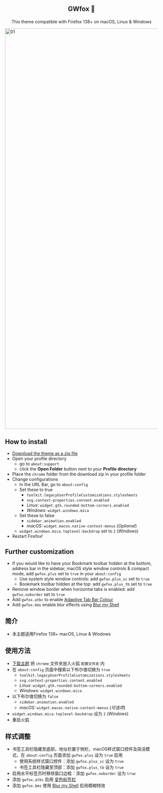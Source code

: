 ## <p align="center"> <b> GWfox 🦊 </b> </p>
<p align="center">This theme compatible with Firefox 138+ on macOS, Linux & Windows</p>
<picture>
<source media="(prefers-color-scheme: light)" srcset="https://github.com/user-attachments/assets/204bffdb-d37f-4a3e-98f6-c21e84b3b46d">
<source media="(prefers-color-scheme: dark)" srcset="https://github.com/user-attachments/assets/0a83cfb1-23ac-4458-8113-536b240d549b">
<img width="1315" alt="01">
</picture>

## How to install

- [Download the theme as a zip file](https://github.com/akkva/gwfox/archive/refs/heads/main.zip)
- Open your profile directory
  - go to `about:support`
  - click the **Open Folder** button next to your **Profile directory**
- Place the `chrome` folder from the download zip in your profile folder
- Change configurations
  - In the URL Bar, go to `about:config`
  - Set these to true
    - `toolkit.legacyUserProfileCustomizations.stylesheets`
    - `svg.context-properties.content.enabled`
    - _Linux:_ `widget.gtk.rounded-bottom-corners.enabled`
    - _Windows:_ `widget.windows.mica`<br>
  - Set these to false
    - `sidebar.animation.enabled`
    - _macOS:_ `widget.macos.native-context-menus` (_Optional_)
  - `widget.windows.mica.toplevel-backdrop` set to `2` (_Windows_)
- Restart Firefox!

## Further customization

- If you would like to have your Bookmark toolbar hidden at the bottom, address bar in the sidebar, macOS style window controls & compact mode, add `gwfox.plus` set to `true` in your `about:config`
  - Use system style window controls: add `gwfox.plus_sc` set to `true`
  - Bookmark toolbar hidden at the top: add `gwfox.plus_tb` set to `true`
- Remove window border when horizontal tabs is enabled: add `gwfox.noborder` set to `true`
- Add `gwfox.atbc` to enable [Adaptive Tab Bar Colour](https://addons.mozilla.org/firefox/addon/adaptive-tab-bar-colour)
- Add `gwfox.bms` enable blur effects using [Blur my Shell](https://extensions.gnome.org/extension/3193/blur-my-shell)

## 简介

- 本主题适用Firefox 138+ macOS, Linux & Windows

## 使用方法

- [下载主题](https://github.com/akkva/gwfox/archive/refs/heads/main.zip) 把 `chrome` 文件夹放入火狐 `配置文件夹` 内
- 在 `about:config` 页面中搜索以下布尔值切换为 `true`
  - `toolkit.legacyUserProfileCustomizations.stylesheets`
  - `svg.context-properties.content.enabled`
  - _Linux:_ `widget.gtk.rounded-bottom-corners.enabled`
  - _Windows:_ `widget.windows.mica`<br>
- 以下布尔值切换为 `false`
  - `sidebar.animation.enabled`
  - _macOS:_ `widget.macos.native-context-menus` (_可选项_)
- `widget.windows.mica.toplevel-backdrop` 设为 `2` (_Windows_)
- 重启火狐

## 样式调整

- 书签工具栏隐藏至底部，地址栏置于侧栏，macOS样式窗口控件及简洁模式，在 `about:config` 页面添加 `gwfox.plus` 设为 `true` 启用
  - 使用系统样式窗口控件：添加 `gwfox.plus_sc` 设为 `true`
  - 书签工具栏隐藏至顶部：添加 `gwfox.plus_tb` 设为 `true`
- 启用水平标签页时移除窗口边框：添加 `gwfox.noborder` 设为 `true`
- 添加 `gwfox.atbc` 启用 [变色标签栏](https://addons.mozilla.org/firefox/addon/adaptive-tab-bar-colour)
- 添加 `gwfox.bms` 使用 [Blur my Shell](https://extensions.gnome.org/extension/3193/blur-my-shell) 启用模糊特效
